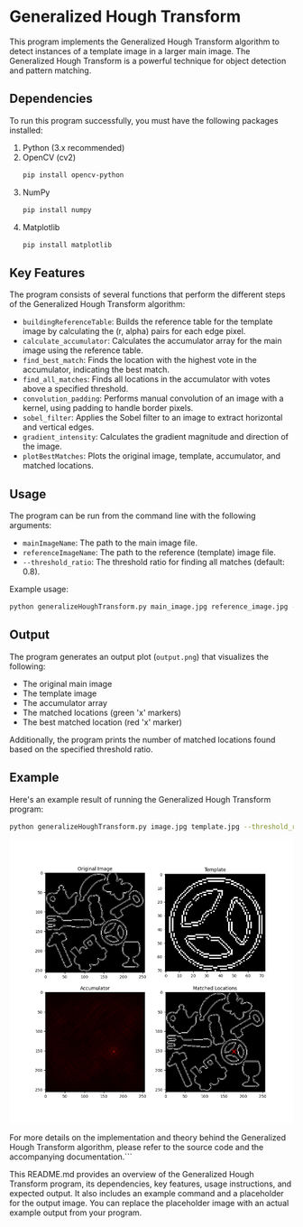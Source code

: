 # Generalized Hough Transform

This program implements the Generalized Hough Transform algorithm to detect instances of a template image in a larger main image. The Generalized Hough Transform is a powerful technique for object detection and pattern matching.

## Dependencies

To run this program successfully, you must have the following packages installed:

1. Python (3.x recommended)
2. OpenCV (cv2)
   ```bash
   pip install opencv-python
   ```
3. NumPy
   ```bash
   pip install numpy
   ```
4. Matplotlib
   ```bash
   pip install matplotlib
   ```

## Key Features

The program consists of several functions that perform the different steps of the Generalized Hough Transform algorithm:

- `buildingReferenceTable`: Builds the reference table for the template image by calculating the (r, alpha) pairs for each edge pixel.
- `calculate_accumulator`: Calculates the accumulator array for the main image using the reference table.
- `find_best_match`: Finds the location with the highest vote in the accumulator, indicating the best match.
- `find_all_matches`: Finds all locations in the accumulator with votes above a specified threshold.
- `convolution_padding`: Performs manual convolution of an image with a kernel, using padding to handle border pixels.
- `sobel_filter`: Applies the Sobel filter to an image to extract horizontal and vertical edges.
- `gradient_intensity`: Calculates the gradient magnitude and direction of the image.
- `plotBestMatches`: Plots the original image, template, accumulator, and matched locations.

## Usage

The program can be run from the command line with the following arguments:

- `mainImageName`: The path to the main image file.
- `referenceImageName`: The path to the reference (template) image file.
- `--threshold_ratio`: The threshold ratio for finding all matches (default: 0.8).

Example usage:

```bash
python generalizeHoughTransform.py main_image.jpg reference_image.jpg --threshold_ratio 0.8
```

## Output

The program generates an output plot (`output.png`) that visualizes the following:

- The original main image
- The template image
- The accumulator array
- The matched locations (green 'x' markers)
- The best matched location (red 'x' marker)

Additionally, the program prints the number of matched locations found based on the specified threshold ratio.

## Example

Here's an example result of running the Generalized Hough Transform program:

```bash
python generalizeHoughTransform.py image.jpg template.jpg --threshold_ratio 0.9
```


![Alt text](output_image/output.png)

For more details on the implementation and theory behind the Generalized Hough Transform algorithm, please refer to the source code and the accompanying documentation.```

This README.md provides an overview of the Generalized Hough Transform program, its dependencies, key features, usage instructions, and expected output. It also includes an example command and a placeholder for the output image. You can replace the placeholder image with an actual example output from your program.
